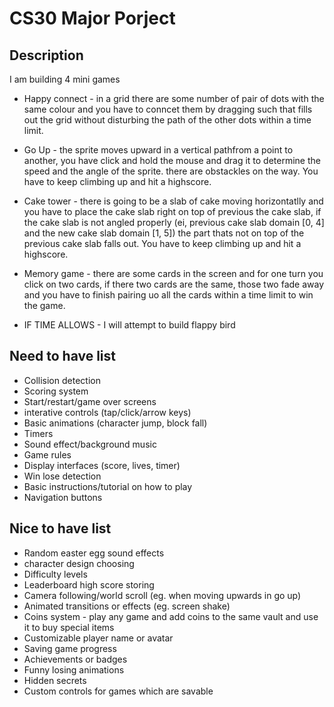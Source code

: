 # CS30 Major Porject

## Description
I am building 4 mini games 
- Happy connect - in a grid there are some number of pair of dots with the same colour and you have to conncet them by dragging such that fills out the grid without disturbing the path of the other dots within a time limit.
- Go Up  - the sprite moves upward in a vertical pathfrom a point to another, you have click and hold the mouse and drag  it to determine the speed and the angle of the sprite. there are obstackles on the way. You have to keep climbing up and hit a highscore.
- Cake tower - there is going to be a slab of cake moving horizontatlly and you have to place the cake slab right on top of previous the cake slab, if the cake slab is not angled properly (ei, previous cake slab domain [0, 4] and the new cake slab domain [1, 5]) the part thats not on top of the previous cake slab falls out. You have to keep climbing up and hit a highscore.
- Memory game - there are some cards in the screen and for one turn you click on two cards, if there two cards are the same, those two fade away and you have to finish pairing uo all the cards within a time limit to win the game.

- IF TIME ALLOWS - I will attempt to build flappy bird

## Need to have list

- Collision detection 
- Scoring system
- Start/restart/game over screens
- interative controls (tap/click/arrow keys)
- Basic animations (character jump, block fall)
- Timers
- Sound effect/background music
- Game rules 
- Display interfaces (score, lives, timer)
- Win lose detection
- Basic instructions/tutorial on how to play
- Navigation buttons

## Nice to have list

- Random easter egg sound effects 
- character design choosing
- Difficulty levels
- Leaderboard high score storing
- Camera following/world scroll (eg. when moving upwards in go up)
- Animated transitions or effects (eg. screen shake)
- Coins system - play any game and add coins to the same vault and use it to buy special items
- Customizable player name or avatar
- Saving game progress 
- Achievements or badges
- Funny losing animations
- Hidden secrets
- Custom controls for games which are savable


